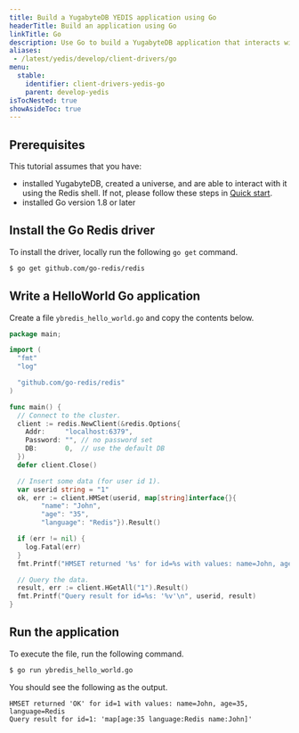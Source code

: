 ```yaml
---
title: Build a YugabyteDB YEDIS application using Go
headerTitle: Build an application using Go
linkTitle: Go
description: Use Go to build a YugabyteDB application that interacts with YEDIS
aliases:
 - /latest/yedis/develop/client-drivers/go
menu:
  stable:
    identifier: client-drivers-yedis-go
    parent: develop-yedis
isTocNested: true
showAsideToc: true
---
```


## Prerequisites

This tutorial assumes that you have:

- installed YugabyteDB, created a universe, and are able to interact with it using the Redis shell. If not, please follow these steps in [Quick start](../../../../quick-start/).
- installed Go version 1.8 or later

## Install the Go Redis driver

To install the driver, locally run the following `go get` command.

```sh
$ go get github.com/go-redis/redis
```

## Write a HelloWorld Go application

Create a file `ybredis_hello_world.go` and copy the contents below.

```go
package main;

import (
  "fmt"
  "log"

  "github.com/go-redis/redis"
)

func main() {
  // Connect to the cluster.
  client := redis.NewClient(&redis.Options{
    Addr:     "localhost:6379",
    Password: "", // no password set
    DB:       0,  // use the default DB
  })
  defer client.Close()

  // Insert some data (for user id 1).
  var userid string = "1"
  ok, err := client.HMSet(userid, map[string]interface{}{
        "name": "John",
        "age": "35",
        "language": "Redis"}).Result()

  if (err != nil) {
    log.Fatal(err)
  }
  fmt.Printf("HMSET returned '%s' for id=%s with values: name=John, age=35, language=Redis\n", ok, userid)

  // Query the data.
  result, err := client.HGetAll("1").Result()
  fmt.Printf("Query result for id=%s: '%v'\n", userid, result)
}
```

## Run the application

To execute the file, run the following command.

```sh
$ go run ybredis_hello_world.go
```

You should see the following as the output.

```
HMSET returned 'OK' for id=1 with values: name=John, age=35, language=Redis
Query result for id=1: 'map[age:35 language:Redis name:John]'
```
